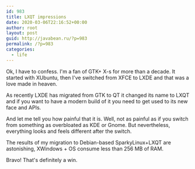 ```yaml
---
id: 983
title: LXQT impressions
date: 2020-03-06T22:16:52+00:00
author: root
layout: post
guid: http://javabean.ru/?p=983
permalink: /?p=983
categories:
  - life
---
```



<p>Ok, I have to confess. I'm a fan of GTK+ X-s for more than a decade. It started with XUbuntu, then I've switched from XFCE to LXDE and that was a love made in heaven.</p>

<p>As recently LXDE has migrated from GTK to QT it changed its name to LXQT and if you want to have a modern build of it you need to get used to its new face and APIs.</p>

<p>And let me tell you how painful that it is. Well, not as painful as if you switch from something as overbloated as KDE or Gnome. But nevertheless, everything looks and feels different after the switch.</p>

<p>The results of my migration to Debian-based SparkyLinux+LXQT are astonishing, XWindows + OS consume less than 256 MB of RAM.</p>

<p>Bravo! That's definitely a win.</p>

